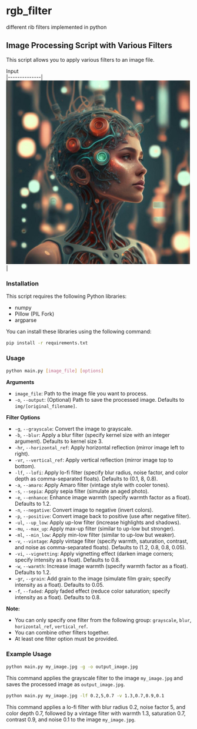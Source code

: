 # rgb_filter
different rib filters implemented in python 

## Image Processing Script with Various Filters

This script allows you to apply various filters to an image file. 


   Input         
|--------------|
<img src="img/test.jpg" width = "500"/>|

###  Installation

This script requires the following Python libraries:

* numpy
* Pillow (PIL Fork)
* argparse

You can install these libraries using the following command:

```bash
pip install -r requirements.txt
```

### Usage

```bash
python main.py [image_file] [options]
```

**Arguments**

* `image_file`: Path to the image file you want to process.
* `-o`, `--output`: (Optional) Path to save the processed image. Defaults to `img/[original_filename]`.

**Filter Options**

* `-g`, `--grayscale`: Convert the image to grayscale.
* `-b`, `--blur`: Apply a blur filter (specify kernel size with an integer argument). Defaults to kernel size 3.
* `-hr`, `--horizontal_ref`: Apply horizontal reflection (mirror image left to right).
* `-vr`, `--vertical_ref`: Apply vertical reflection (mirror image top to bottom).
* `-lf`, `--lofi`: Apply lo-fi filter (specify blur radius, noise factor, and color depth as comma-separated floats). Defaults to (0.1, 8, 0.8).
* `-a`, `--amaro`: Apply Amaro filter (vintage style with cooler tones).
* `-s`, `--sepia`: Apply sepia filter (simulate an aged photo).
* `-e`, `--enhance`: Enhance image warmth (specify warmth factor as a float). Defaults to 1.2.
* `-n`, `--negative`: Convert image to negative (invert colors).
* `-p`, `--positive`: Convert image back to positive (use after negative filter).
* `-ul`, `--up_low`: Apply up-low filter (increase highlights and shadows).
* `-mu`, `--max_up`: Apply max-up filter (similar to up-low but stronger).
* `-ml`, `--min_low`: Apply min-low filter (similar to up-low but weaker).
* `-v`, `--vintage`: Apply vintage filter (specify warmth, saturation, contrast, and noise as comma-separated floats). Defaults to (1.2, 0.8, 0.8, 0.05).
* `-vi`, `--vignetting`: Apply vignetting effect (darken image corners; specify intensity as a float). Defaults to 0.8.
* `-w`, `--warmth`: Increase image warmth (specify warmth factor as a float). Defaults to 1.2.
* `-gr`, `--grain`: Add grain to the image (simulate film grain; specify intensity as a float). Defaults to 0.05.
* `-f`, `--faded`: Apply faded effect (reduce color saturation; specify intensity as a float). Defaults to 0.8.

**Note:**

* You can only specify one filter from the following group: `grayscale`, `blur`, `horizontal_ref`, `vertical_ref`.
* You can combine other filters together.
* At least one filter option must be provided.

### Example Usage

```bash
python main.py my_image.jpg -g -o output_image.jpg
```

This command applies the grayscale filter to the image `my_image.jpg` and saves the processed image as `output_image.jpg`.

```bash
python main.py my_image.jpg -lf 0.2,5,0.7 -v 1.3,0.7,0.9,0.1
```

This command applies a lo-fi filter with blur radius 0.2, noise factor 5, and color depth 0.7, followed by a vintage filter with warmth 1.3, saturation 0.7, contrast 0.9, and noise 0.1 to the image `my_image.jpg`.
